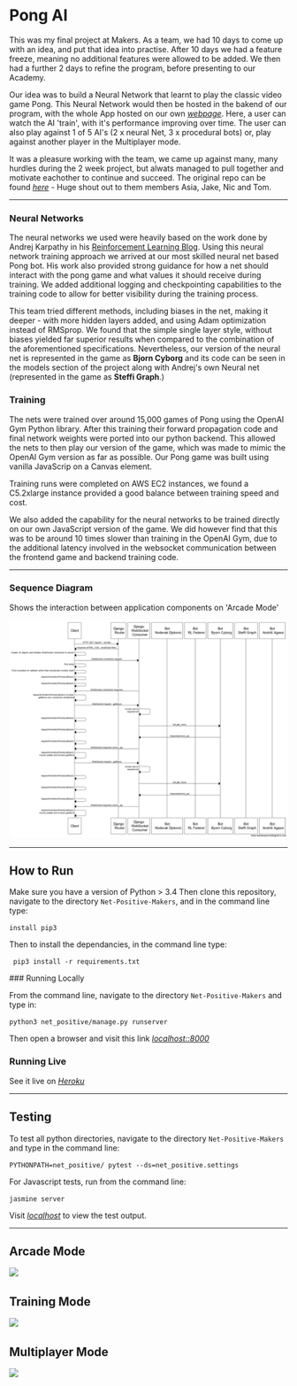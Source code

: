 # Pong AI

This was my final project at Makers. As a team, we had 10 days to come up with an idea, and put that idea into practise. After 10 days we had a feature freeze, meaning no additional features were allowed to be added. We then had a further 2 days to refine the program, before presenting to our Academy.

Our idea was to build a Neural Network that learnt to play the classic video game Pong. This Neural Network would then be hosted in the bakend of our program, with the whole App hosted on our own [_webpage_](http://net-positive-pong-ai.herokuapp.com/training/). Here, a user can watch the AI 'train', with it's performance improving over time. The user can also play against 1 of 5 AI's (2 x neural Net, 3 x procedural bots) or, play against another player in the Multiplayer mode.

It was a pleasure working with the team, we came up against many, many hurdles during the 2 week project, but alwats managed to pull together and motivate eachother to continue and succeed. The original repo can be found [_here_](https://github.com/Jakephillips55/Net-Positive-Makers) - Huge shout out to them members Asia, Jake, Nic and Tom.

---

### Neural Networks

The neural networks we used were heavily based on the work done by Andrej Karpathy in his [Reinforcement Learning Blog](http://karpathy.github.io/2016/05/31/rl/). Using this neural network training approach we arrived at our most skilled neural net based Pong bot. His work also provided strong guidance for how a net should interact with the pong game and what values it should receive during training. We added additional logging and checkpointing capabilities to the training code to allow for better visibility during the training process.

This team tried different methods, including biases in the net, making it deeper - with more hidden layers added, and using Adam optimization instead of RMSprop. We found that the simple single layer style, without biases yielded far superior results when compared to the combination of the aforementioned specifications. Nevertheless, our version of the neural net is represented in the game as **Bjorn Cyborg** and its code can be seen in the models section of the project along with Andrej's own Neural net (represented in the game as **Steffi Graph**.)

### Training

The nets were trained over around 15,000 games of Pong using the OpenAI Gym Python library. After this training their forward propagation code and final network weights were ported into our python backend. This allowed the nets to then play our version of the game, which was made to mimic the OpenAI Gym version as far as possible. Our Pong game was built using vanilla JavaScrip on a Canvas element.

Training runs were completed on AWS EC2 instances, we found a C5.2xlarge instance provided a good balance between training speed and cost.

We also added the capability for the neural networks to be trained directly on our own JavaScript version of the game. We did however find that this was to be around 10 times slower than training in the OpenAI Gym, due to the additional latency involved in the websocket communication between the frontend game and backend training code.

---

### Sequence Diagram

Shows the interaction between application components on 'Arcade Mode'

<img src="./images/sequence_diagram.png">

---

## How to Run

Make sure you have a version of Python > 3.4 Then clone this repository, navigate to the directory `Net-Positive-Makers`, and in the command line type:

```
install pip3
```

Then to install the dependancies, in the command line type:

```
 pip3 install -r requirements.txt
```

### Running Locally

From the command line, navigate to the directory `Net-Positive-Makers` and type in:

```
python3 net_positive/manage.py runserver
```

Then open a browser and visit this link [_localhost::8000_](localhost:8000)

### Running Live

See it live on [_Heroku_](http://net-positive-pong-ai.herokuapp.com/training/)

---

## Testing

To test all python directories, navigate to the directory `Net-Positive-Makers` and type in the command line:

```
PYTHONPATH=net_positive/ pytest --ds=net_positive.settings
```

For Javascript tests, run from the command line:

```
jasmine server
```

Visit [_localhost_](http://localhost:8888/) to view the test output.

---

## Arcade Mode

<img src="./images/arcade.png">

## Training Mode

<img src="./images/training.png">

## Multiplayer Mode

<img src="./images/multiplayer.png">
